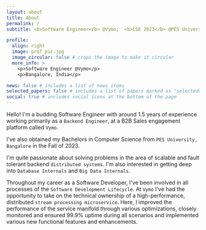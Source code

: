 ```yaml
---
layout: about
title: About
permalink: /
subtitle: <b>Software Engineer</b> @Vymo;  <b>CSE 2023</b> @PES University

profile:
  align: right
  image: prof_pic.jpg
  image_circular: false # crops the image to make it circular
  more_info: >
    <p>Software Engineer @Vymo</p>
    <p>Bangalore, India</p>

news: false # includes a list of news items
selected_papers: false # includes a list of papers marked as "selected={true}"
social: true # includes social icons at the bottom of the page
---
```


Hello! I'm a budding Software Engineer with around 1.5 years of experience working primarily as a `Backend Engineer`, at a B2B Sales engagement platform called `Vymo`. 

I've also obtained my Bachelors in Computer Science from `PES University, Bangalore` in the Fall of 2023.

I'm quite passionate about solving problems in the area of scalable and fault tolerant backend `distributed systems`. I'm also interested in getting deep into `Database Internals` and `Big Data Internals`. 

Throughout my career as a Software Developer, I've been involved in all processes of the `Software Development Lifecycle`. At `Vymo` I've had the opportunity to take on the technical ownership of a high-performance, distributed `stream processing microservice`. Here, I improved the performance of the service manifold through various optimizations, closely monitored and ensured 99.9% uptime during all scenarios and implemented various new functional features and enhancements.

<br>
<br>
<br>
<br>

